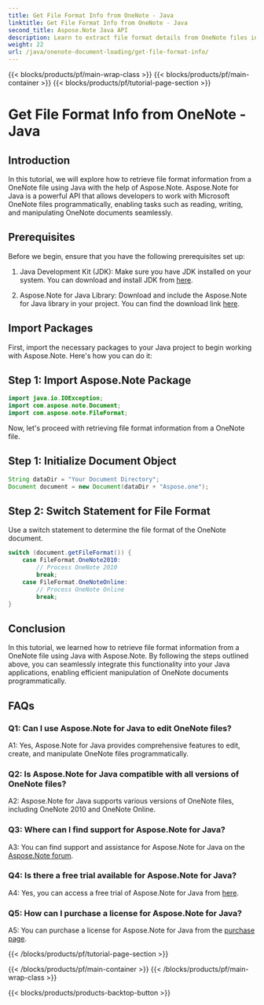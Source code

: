 ```yaml
---
title: Get File Format Info from OneNote - Java
linktitle: Get File Format Info from OneNote - Java
second_title: Aspose.Note Java API
description: Learn to extract file format details from OneNote files in Java with Aspose.Note. Enhance your Java applications by following this comprehensive tutorial.
weight: 22
url: /java/onenote-document-loading/get-file-format-info/
---
```


{{< blocks/products/pf/main-wrap-class >}}
{{< blocks/products/pf/main-container >}}
{{< blocks/products/pf/tutorial-page-section >}}

# Get File Format Info from OneNote - Java

## Introduction

In this tutorial, we will explore how to retrieve file format information from a OneNote file using Java with the help of Aspose.Note. Aspose.Note for Java is a powerful API that allows developers to work with Microsoft OneNote files programmatically, enabling tasks such as reading, writing, and manipulating OneNote documents seamlessly.

## Prerequisites

Before we begin, ensure that you have the following prerequisites set up:

1. Java Development Kit (JDK): Make sure you have JDK installed on your system. You can download and install JDK from [here](https://www.oracle.com/java/technologies/javase-jdk11-downloads.html).

2. Aspose.Note for Java Library: Download and include the Aspose.Note for Java library in your project. You can find the download link [here](https://releases.aspose.com/note/java/).

## Import Packages

First, import the necessary packages to your Java project to begin working with Aspose.Note. Here's how you can do it:

## Step 1: Import Aspose.Note Package

```java
import java.io.IOException;
import com.aspose.note.Document;
import com.aspose.note.FileFormat;
```

Now, let's proceed with retrieving file format information from a OneNote file.

## Step 1: Initialize Document Object

```java
String dataDir = "Your Document Directory";
Document document = new Document(dataDir + "Aspose.one");
```

## Step 2: Switch Statement for File Format

Use a switch statement to determine the file format of the OneNote document.

```java
switch (document.getFileFormat()) {
    case FileFormat.OneNote2010:
        // Process OneNote 2010
        break;
    case FileFormat.OneNoteOnline:
        // Process OneNote Online
        break;
}
```

## Conclusion

In this tutorial, we learned how to retrieve file format information from a OneNote file using Java with Aspose.Note. By following the steps outlined above, you can seamlessly integrate this functionality into your Java applications, enabling efficient manipulation of OneNote documents programmatically.

## FAQs

### Q1: Can I use Aspose.Note for Java to edit OneNote files?

A1: Yes, Aspose.Note for Java provides comprehensive features to edit, create, and manipulate OneNote files programmatically.

### Q2: Is Aspose.Note for Java compatible with all versions of OneNote files?

A2: Aspose.Note for Java supports various versions of OneNote files, including OneNote 2010 and OneNote Online.

### Q3: Where can I find support for Aspose.Note for Java?

A3: You can find support and assistance for Aspose.Note for Java on the [Aspose.Note forum](https://forum.aspose.com/c/note/28).

### Q4: Is there a free trial available for Aspose.Note for Java?

A4: Yes, you can access a free trial of Aspose.Note for Java from [here](https://releases.aspose.com/).

### Q5: How can I purchase a license for Aspose.Note for Java?

A5: You can purchase a license for Aspose.Note for Java from the [purchase page](https://purchase.aspose.com/buy).

{{< /blocks/products/pf/tutorial-page-section >}}

{{< /blocks/products/pf/main-container >}}
{{< /blocks/products/pf/main-wrap-class >}}

{{< blocks/products/products-backtop-button >}}
